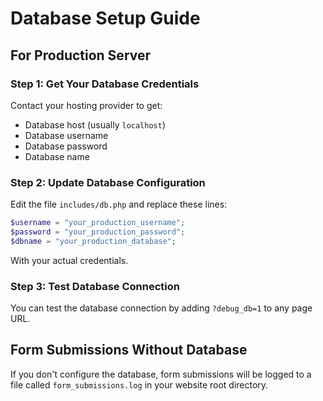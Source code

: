 # Database Setup Guide

## For Production Server

### Step 1: Get Your Database Credentials
Contact your hosting provider to get:
- Database host (usually `localhost`)
- Database username
- Database password  
- Database name

### Step 2: Update Database Configuration
Edit the file `includes/db.php` and replace these lines:

```php
$username = "your_production_username";
$password = "your_production_password";
$dbname = "your_production_database";
```

With your actual credentials.

### Step 3: Test Database Connection
You can test the database connection by adding `?debug_db=1` to any page URL.

## Form Submissions Without Database
If you don't configure the database, form submissions will be logged to a file called `form_submissions.log` in your website root directory. 
